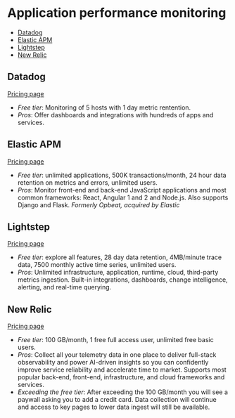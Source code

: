 # Application performance monitoring

<!-- TOC depthFrom:2 -->

- [Datadog](#datadog)
- [Elastic APM](#elastic-apm)
- [Lightstep](#lightstep)
- [New Relic](#new-relic)

<!-- /TOC -->

## Datadog

[Pricing page](https://www.datadoghq.com/pricing/)

* *Free tier*: Monitoring of 5 hosts with 1 day metric rentention.
* *Pros*: Offer dashboards and integrations with hundreds of apps and services.

## Elastic APM

[Pricing page](https://www.elastic.co/apm)

* *Free tier*: unlimited applications, 500K transactions/month, 24 hour data retention on metrics and errors, unlimited users.
* *Pros*: Monitor front-end and back-end JavaScript applications and most common frameworks: React, Angular 1 and 2 and Node.js. Also supports Django and Flask.
*Formerly Opbeat, acquired by Elastic*

## Lightstep

[Pricing page](https://lightstep.com/pricing)

* *Free tier*: explore all features, 28 day data retention, 4MB/minute trace data, 7500 monthly active time series, unlimited users.
* *Pros*: Unlimited infrastructure, application, runtime, cloud, third-party metrics ingestion.  Built-in integrations, dashboards, change intelligence, alerting, and real-time querying.

## New Relic

[Pricing page](https://newrelic.com/pricing)

* *Free tier*: 100 GB/month, 1 free full access user, unlimited free basic users.
* *Pros*: Collect all your telemetry data in one place to deliver full-stack observability and power AI-driven insights so you can confidently improve service reliability and accelerate time to market. Supports most popular back-end, front-end, infrastructure, and cloud frameworks and services.
* *Exceeding the free tier*: After exceeding the 100 GB/month you will see a paywall asking you to add a credit card. Data collection will continue and access to key pages to lower data ingest will still be available.
